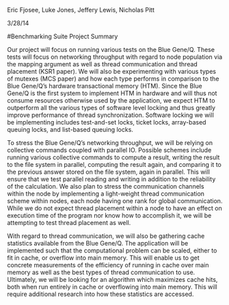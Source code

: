 Eric Fjosee, Luke Jones, Jeffery Lewis, Nicholas Pitt

3/28/14

#Benchmarking Suite Project Summary

Our project will focus on running various tests on the Blue Gene/Q. These tests will focus on networking throughput with regard to node population via the mapping argument as well as thread communication and thread placement (KSR1 paper). We will also be experimenting with various types of mutexes (MCS paper) and how each type performs in comparison to the Blue Gene/Q’s hardware transactional memory (HTM). Since the Blue Gene/Q is the first system to implement HTM in hardware and will thus not consume resources otherwise used by the application, we expect HTM to outperform all the various types of software level locking and thus greatly improve performance of thread synchronization. Software locking we will be implementing includes test-and-set locks, ticket locks, array-based queuing locks, and list-based queuing locks.

To stress the Blue Gene/Q’s networking throughput, we will be relying on collective commands coupled with parallel IO. Possible schemes include running various collective commands to compute a result, writing the result to the file system in parallel, computing the result again, and comparing it to the previous answer stored on the file system, again in parallel. This will ensure that we test parallel reading and writing in addition to the reliability of the calculation. We also plan to stress the communication channels within the node by implementing a light-weight thread communication scheme within nodes, each node having one rank for global communication. While we do not expect thread placement within a node to have an effect on execution time of the program nor know how to accomplish it, we will be attempting to test thread placement as well.

With regard to thread communication, we will also be gathering cache statistics available from the Blue Gene/Q. The application will be implemented such that the computational problem can be scaled, either to fit in cache, or overflow into main memory. This will enable us to get concrete measurements of the efficiency of running in cache over main memory as well as the best types of thread communication to use. Ultimately, we will be looking for an algorithm which maximizes cache hits, both when run entirely in cache or overflowing into main memory. This will require additional research into how these statistics are accessed.
